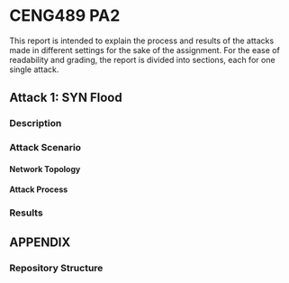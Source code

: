 # CENG489 PA2

This report is intended to explain the process and results of the attacks made in different settings for the sake of the assignment. For the ease of readability and grading, the report is divided into sections, each for one single attack.

## Attack 1: SYN Flood

### Description

### Attack Scenario

#### Network Topology

#### Attack Process

### Results

## APPENDIX

### Repository Structure

